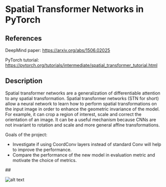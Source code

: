# Spatial Transformer Networks in PyTorch

## References

DeepMind paper: https://arxiv.org/abs/1506.02025

PyTorch tutorial: https://pytorch.org/tutorials/intermediate/spatial_transformer_tutorial.html

## Description

Spatial transformer networks are a generalization of differentiable attention to any spatial transformation. Spatial transformer networks (STN for short) allow a neural network to learn how to perform spatial transformations on the input image in order to enhance the geometric invariance of the model. For example, it can crop a region of interest, scale and correct the orientation of an image. It can be a useful mechanism because CNNs are not invariant to rotation and scale and more general affine transformations. 

Goals of the project:

- Investigate if using CoordConv layers instead of standard Conv will help to improve the performance.
- Compare the performance of the new model in evaluation metric and motivate the choice of metrics.

## 

![alt text](https://github.com/vicsesi/Pytorch-STN/imgs/image.jpg?raw=true)
